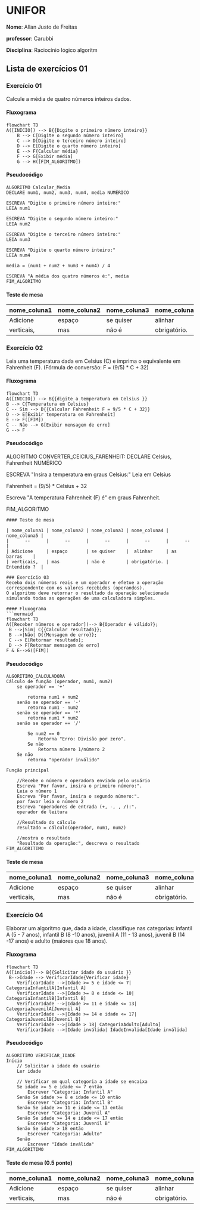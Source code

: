 # UNIFOR
**Nome**: Allan Justo de Freitas 

**professor**: Carubbi

**Disciplina**: Raciocínio lógico algorítm

## Lista de exercícios 01

### Exercício 01 
Calcule a média de quatro números inteiros dados.

#### Fluxograma 
```mermaid
flowchart TD
A([INICIO]) --> B{{Digite o primeiro número inteiro}}
    B --> C[Digite o segundo número inteiro]
    C --> D[Digite o terceiro número inteiro]
    D --> E[Digite o quarto número inteiro]
    E --> F{Calcular média}
    F --> G[Exibir média]
    G --> H([FIM_ALGORITMO])
```

#### Pseudocódigo
```
ALGORITMO Calcular_Media
DECLARE num1, num2, num3, num4, media NUMÉRICO

ESCREVA "Digite o primeiro número inteiro:"
LEIA num1

ESCREVA "Digite o segundo número inteiro:"
LEIA num2

ESCREVA "Digite o terceiro número inteiro:"
LEIA num3

ESCREVA "Digite o quarto número inteiro:"
LEIA num4

media = (num1 + num2 + num3 + num4) / 4

ESCREVA "A média dos quatro números é:", media
FIM_ALGORITMO
```

#### Teste de mesa

| nome_coluna1 | nome_coluna2 | nome_coluna3 | nome_coluna4 | nome_coluna5 | 
|      --      |      --      |      --      |      --      |      --      | 
| Adicione     | espaço       | se quiser    |  alinhar     | as barras    |
| verticais,   | mas          | não é        | obrigatório. | Entendido ?  |

### Exercício 02 
Leia uma temperatura dada em Celsius (C) e imprima o equivalente em Fahrenheit (F). (Fórmula de conversão: F = (9/5) * C + 32)

#### Fluxograma
```mermaid
flowchart TD
A([INICIO]) --> B{{digite a temperatura em Celsius }}
B --> C{Temperatura em Celsius}
C -- Sim --> D{{Calcular Fahrenheit F = 9/5 * C + 32}}
D --> E[Exibir temperatura em Fahrenheit]
E --> F([FIM])
C -- Não --> G[Exibir mensagem de erro] 
G --> F
```

#### Pseudocódigo 
ALGORITMO CONVERTER_CElCIUS_FARENHEIT:
DECLARE Celsius, Fahrenheit NUMÉRICO


ESCREVA "Insira a temperatura em graus Celsius:"
Leia em Celsius

Fahrenheit = (9/5) * Celsius + 32

Escreva "A temperatura Fahrenheit (F) é" em graus Fahrenheit.

FIM_ALGORITMO
```
#### Teste de mesa 

| nome_coluna1 | nome_coluna2 | nome_coluna3 | nome_coluna4 | nome_coluna5 | 
|      --      |      --      |      --      |      --      |      --      | 
| Adicione     | espaço       | se quiser    |  alinhar     | as barras    |
| verticais,   | mas          | não é        | obrigatório. | Entendido ?  |

### Exercício 03 
Receba dois números reais e um operador e efetue a operação correspondente com os valores recebidos (operandos). 
O algoritmo deve retornar o resultado da operação selecionada simulando todas as operações de uma calculadora simples.

#### Fluxograma
```mermaid
flowchart TD
A([Receber números e operador])--> B{Operador é válido?};
 B -->|Sim| C{{Calcular resultado}}; 
 B -->|Não| D{{Mensagem de erro}}; 
 C --> E[Retornar resultado]; 
 D --> F[Retornar mensagem de erro]
F & E-->G([FIM])
```


#### Pseudocódigo 
```
ALGORITIMO_CALCULADORA
Cálculo de função (operador, num1, num2)
    se operador == '+'
       
        retorna num1 + num2
    senão se operador == '-'
        retorna num1 - num2
    senão se operador == '*'
        retorna num1 * num2
    senão se operador == '/'
       
        Se num2 == 0
            Retorna "Erro: Divisão por zero".
        Se não
            Retorna número 1/número 2
    Se não
        retorna "operador inválido"

Função principal

    //Recebe o número e operadora enviado pelo usuário
    Escreva "Por favor, insira o primeiro número:".
    Leia o número 1
    Escreva "Por favor, insira o segundo número:".
    por favor leia o número 2
    Escreva "operadores de entrada (+, -, , /):".
    operador de leitura
    
    //Resultado do cálculo
    resultado = cálculo(operador, num1, num2)
    
    //mostra o resultado
    "Resultado da operação:", descreva o resultado
FIM_ALGORITIMO
```

#### Teste de mesa 
| nome_coluna1 | nome_coluna2 | nome_coluna3 | nome_coluna4 | nome_coluna5 | 
|      --      |      --      |      --      |      --      |      --      | 
| Adicione     | espaço       | se quiser    |  alinhar     | as barras    |
| verticais,   | mas          | não é        | obrigatório. | Entendido ?  |

### Exercício 04 
Elaborar um algoritmo que, dada a idade, classifique nas categorias: infantil A (5 - 7 anos), infantil B (8 -10 anos), juvenil A (11 - 13 anos), juvenil B (14 -17 anos) e adulto (maiores que 18 anos).

#### Fluxograma 

```mermaid
flowchart TD
A([inicio])--> B{{Solicitar idade do usuário }}
 B-->Idade --> VerificarIdade{Verificar idade}
    VerificarIdade -->|Idade >= 5 e idade <= 7| CategoriaInfantilA[Infantil A]
    VerificarIdade -->|Idade >= 8 e idade <= 10| CategoriaInfantilB[Infantil B]
    VerificarIdade -->|Idade >= 11 e idade <= 13| CategoriaJuvenilA[Juvenil A]
    VerificarIdade -->|Idade >= 14 e idade <= 17| CategoriaJuvenilB[Juvenil B]
    VerificarIdade -->|Idade > 18| CategoriaAdulto[Adulto]
    VerificarIdade -->|Idade inválida| IdadeInvalida[Idade inválida]
```


#### Pseudocódigo 

```
ALGORITIMO VERIFICAR_IDADE
Início
    // Solicitar a idade do usuário
    Ler idade
    
    // Verificar em qual categoria a idade se encaixa
    Se idade >= 5 e idade <= 7 então
        Escrever "Categoria: Infantil A"
    Senão Se idade >= 8 e idade <= 10 então
        Escrever "Categoria: Infantil B"
    Senão Se idade >= 11 e idade <= 13 então
        Escrever "Categoria: Juvenil A"
    Senão Se idade >= 14 e idade <= 17 então
        Escrever "Categoria: Juvenil B"
    Senão Se idade > 18 então
        Escrever "Categoria: Adulto"
    Senão
        Escrever "Idade inválida"
FIM_ALGORITIMO
```

#### Teste de mesa (0.5 ponto)

| nome_coluna1 | nome_coluna2 | nome_coluna3 | nome_coluna4 | nome_coluna5 | 
|      --      |      --      |      --      |      --      |      --      | 
| Adicione     | espaço       | se quiser    |  alinhar     | as barras    |
| verticais,   | mas          | não é        | obrigatório. | Entendido ?  |
